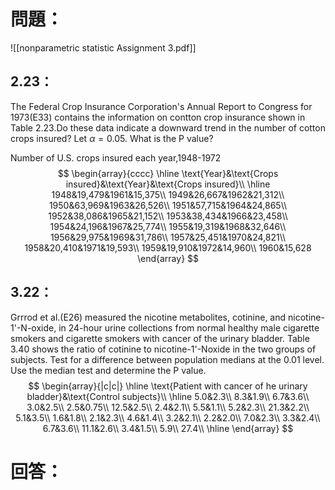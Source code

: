 # 問題：
![[nonparametric statistic Assignment 3.pdf]]
## 2.23：
The Federal Crop Insurance Corporation's Annual Report to Congress for 1973(E33) contains the information on contton crop insurance shown in Table 2.23.Do these data indicate a downward trend in the number of cotton crops insured? Let $\alpha=0.05$. What is the P value?

Number of U.S. crops insured each year,1948-1972
$$
\begin{array}{cccc}
\hline
\text{Year}&\text{Crops insured}&\text{Year}&\text{Crops insured}\\
\hline
1948&19,479&1961&15,375\\
1949&26,667&1962&21,312\\
1950&63,969&1963&26,526\\
1951&57,715&1964&24,865\\
1952&38,086&1965&21,152\\
1953&38,434&1966&23,458\\
1954&24,196&1967&25,774\\
1955&19,319&1968&32,646\\
1956&29,975&1969&31,786\\
1957&25,451&1970&24,821\\
1958&20,410&1971&19,593\\
1959&19,910&1972&14,960\\
1960&15,628
\end{array}
$$
## 3.22：
Grrrod et al.(E26) measured the nicotine metabolites, cotinine, and nicotine-1'-N-oxide, in 24-hour urine collections from normal healthy male cigarette smokers and cigarette smokers with cancer of the urinary bladder. Table 3.40 shows the ratio of cotinine to nicotine-1'-Noxide in the two groups of subjects. Test for a difference between population medians at the 0.01 level. Use the median test and determine the P value.
$$
\begin{array}{|c|c|}
\hline
\text{Patient with cancer of he urinary bladder}&\text{Control subjects}\\
\hline
5.0&2.3\\
8.3&1.9\\
6.7&3.6\\
3.0&2.5\\
2.5&0.75\\
12.5&2.5\\
2.4&2.1\\
5.5&1.1\\
5.2&2.3\\
21.3&2.2\\
5.1&3.5\\
1.6&1.8\\
2.1&2.3\\
4.6&1.4\\
3.2&2.1\\
2.2&2.0\\
7.0&2.3\\
3.3&2.4\\
6.7&3.6\\
11.1&2.6\\
3.4&1.5\\
5.9\\
27.4\\
\hline
\end{array}
$$

# 回答：